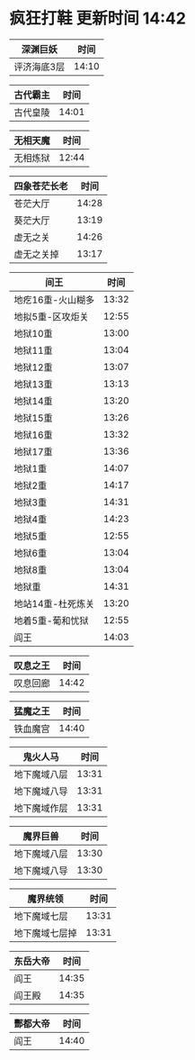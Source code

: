 # 疯狂打鞋 更新时间 14:42

| 深渊巨妖   | 时间    |
|--------|-------|
| 评济海底3层 | 14:10 |

| 古代霸主   | 时间    |
|--------|-------|
| 古代皇陵 | 14:01 |

| 无相天魔   | 时间    |
|--------|-------|
| 无相炼狱 | 12:44 |

| 四象苍茫长老   | 时间    |
|--------|-------|
| 苍茫大厅 | 14:28 |
| 葵茫大厅 | 13:19 |
| 虚无之关 | 14:26 |
| 虚无之关掉 | 13:17 |

| 间王   | 时间    |
|--------|-------|
| 地疙16重-火山糊多 | 13:32 |
| 地拟5重-区攻炬关 | 12:55 |
| 地狱10重 | 13:00 |
| 地狱11重 | 13:04 |
| 地狱12重 | 13:07 |
| 地狱13重 | 13:13 |
| 地狱14重 | 13:20 |
| 地狱15重 | 13:26 |
| 地狱16重 | 13:32 |
| 地狱17重 | 13:36 |
| 地狱1重 | 14:07 |
| 地狱2重 | 14:17 |
| 地狱3重 | 14:31 |
| 地狱4重 | 14:23 |
| 地狱5重 | 12:55 |
| 地狱6重 | 13:04 |
| 地狱8重 | 13:04 |
| 地狱重 | 14:31 |
| 地站14重-杜死炼关 | 13:20 |
| 地着5重-葡和忧狱 | 12:55 |
| 阎王 | 14:03 |

| 叹息之王   | 时间    |
|--------|-------|
| 叹息回廊 | 14:42 |

| 猛魔之王   | 时间    |
|--------|-------|
| 铁血魔宫 | 14:40 |

| 鬼火人马   | 时间    |
|--------|-------|
| 地下魔域八层 | 13:31 |
| 地下魔域八导 | 13:31 |
| 地下魔域作层 | 13:31 |

| 魔界巨兽   | 时间    |
|--------|-------|
| 地下魔域八层 | 13:30 |
| 地下魔域八导 | 13:30 |

| 魔界统领   | 时间    |
|--------|-------|
| 地下魔域七层 | 13:31 |
| 地下魔域七层掉 | 13:31 |

| 东岳大帝   | 时间    |
|--------|-------|
| 阎王 | 14:35 |
| 阎王殿 | 14:35 |

| 酆都大帝   | 时间    |
|--------|-------|
| 阎王 | 14:40 |